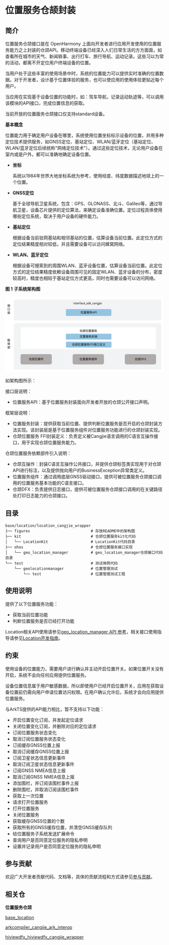 # 位置服务仓颉封装

## 简介

位置服务仓颉接口是在 OpenHarmony 上面向开发者进行应用开发使用的位置服务能力之上封装的仓颉API。移动终端设备已经深入人们日常生活的方方面面，如查看所在城市的天气、新闻轶事、出行打车、旅行导航、运动记录。这些习以为常的活动，都离不开定位用户终端设备的位置。

当用户处于这些丰富的使用场景中时，系统的位置能力可以提供实时准确的位置数据。对于开发者，设计基于位置体验的服务，也可以使应用的使用体验更贴近每个用户。

当应用在实现基于设备位置的功能时，如：驾车导航，记录运动轨迹等，可以调用该模块的API接口，完成位置信息的获取。

当前开放的位置服务仓颉接口仅支持standard设备。

**基本概念**

位置能力用于确定用户设备在哪里，系统使用位置坐标标示设备的位置，并用多种定位技术提供服务，如GNSS定位、基站定位、WLAN/蓝牙定位（基站定位、WLAN/蓝牙定位后续统称"网络定位技术"）。通过这些定位技术，无论用户设备在室内或是户外，都可以准确地确定设备位置。

-   **坐标**

    系统以1984年世界大地坐标系统为参考，使用经度、纬度数据描述地球上的一个位置。

-   **GNSS定位**

    基于全球导航卫星系统，包含：GPS、GLONASS、北斗、Galileo等，通过导航卫星，设备芯片提供的定位算法，来确定设备准确位置。定位过程具体使用哪些定位系统，取决于用户设备的硬件能力。

-   **基站定位**

    根据设备当前驻网基站和相邻基站的位置，估算设备当前位置。此定位方式的定位结果精度相对较低，并且需要设备可以访问蜂窝网络。

-   **WLAN、蓝牙定位**

    根据设备可搜索到的周围WLAN、蓝牙设备位置，估算设备当前位置。此定位方式的定位结果精度依赖设备周围可见的固定WLAN、蓝牙设备的分布，密度较高时，精度也相较于基站定位方式更高，同时也需要设备可以访问网络。

**图 1** **子系统架构图**  

![](figures/location_cangjie_wrapper_architecture.png)

如架构图所示：

接口层说明：

- 位置服务API：基于位置服务封装面向开发者开放的仓颉公开接口声明。

框架层说明：

- 位置服务封装：提供获取当前位置、提供判断位置服务是否开启的仓颉封装方法实现。该封装层是基于位置服务组件对位置服务功能进行的仓颉封装实现。
- 仓颉位置服务 FFI封装定义：负责定义被Cangjie语言调用的C语言互操作接口，用于实现仓颉位置服务能力。

仓颉位置服务依赖部件引入说明：

- 仓颉互操作：封装C语言互操作公共接口，并提供仓颉标签类实现用于对仓颉API进行标注，以及提供抛向用户的BusinessException异常类定义。
- 位置服务组件：通过调用底层GNSS驱动接口，提供可被位置服务仓颉接口调用的位置服务基本功能的C语言接口。
- 仓颉DFX：负责提供日志接口，提供可被位置服务仓颉接口调用的在关键路径处打印日志能力的仓颉接口。

## 目录

```
base/location/location_cangjie_wrapper
├── figures                           # 存放README中的架构图
├── kit                               # 仓颉位置服务kit化代码
│   └── LocationKit                   # LocationKit代码目录
├── ohos                              # 仓颉位置服务接口实现
│   └── geo_location_manager          # geo_location_manager仓颉接口代码目录
└── test                              # 测试用例代码
    └── geolocationmanager            # 位置管理测试
        └── test                      # 位置管理测试工程
```

## 使用说明

提供了以下位置服务功能：
- 获取当前位置功能
- 判断位置服务是否已经打开功能

Location相关API使用请参见[geo_location_manager API 参考](https://gitcode.com/openharmony-sig/arkcompiler_cangjie_ark_interop/tree/master/doc/API_Reference/source_zh_cn/apis/LocationKit)，相关接口使用指导请参见[Location开发指南](https://gitcode.com/openharmony-sig/arkcompiler_cangjie_ark_interop/tree/master/doc/Dev_Guide/source_zh_cn/location/cj-location-guidelines.md)。

## 约束

使用设备的位置能力，需要用户进行确认并主动开启位置开关。如果位置开关没有开启，系统不会向任何应用提供位置服务。

设备位置信息属于用户敏感数据，所以即使用户已经开启位置开关，应用在获取设备位置前仍需向用户申请位置访问权限。在用户确认允许后，系统才会向应用提供位置服务。

与ArkTS提供的API能力相比，暂不支持以下功能：
- 开启位置变化订阅，并发起定位请求
- 关闭位置变化订阅，并删除对应的定位请求
- 订阅位置服务状态变化
- 取消订阅位置服务状态变化
- 订阅缓存GNSS位置上报
- 取消订阅缓存GNSS位置上报
- 订阅卫星状态信息更新事件
- 取消订阅卫星状态信息更新事件
- 订阅GNSS NMEA信息上报
- 取消订阅GNSS NMEA信息上报
- 添加围栏，并订阅该围栏事件上报
- 删除围栏，并取消订阅该围栏事件
- 获取上一次位置
- 请求打开位置服务
- 打开位置服务
- 关闭位置服务
- 获取缓存GNSS位置的个数
- 获取所有的GNSS缓存位置，并清空GNSS缓存队列
- 给位置服务子系统发送扩展命令
- 查询用户是否同意定位服务的隐私申明
- 设置并记录用户是否同意定位服务的隐私申明

## 参与贡献

欢迎广大开发者贡献代码、文档等，具体的贡献流程和方式请参见[参与贡献](https://gitcode.com/openharmony/docs/blob/master/zh-cn/contribute/%E5%8F%82%E4%B8%8E%E8%B4%A1%E7%8C%AE.md)。

## 相关仓

**位置服务仓颉**

[base_location](https://gitcode.com/openharmony/base_location/blob/master/README.md)

[arkcompiler_cangjie_ark_interop](https://gitcode.com/openharmony-sig/arkcompiler_cangjie_ark_interop/blob/master/README_zh.md)


[hiviewdfx_hiviewdfx_cangjie_wrapper](https://gitcode.com/openharmony-sig/hiviewdfx_hiviewdfx_cangjie_wrapper/blob/master/README_zh.md)